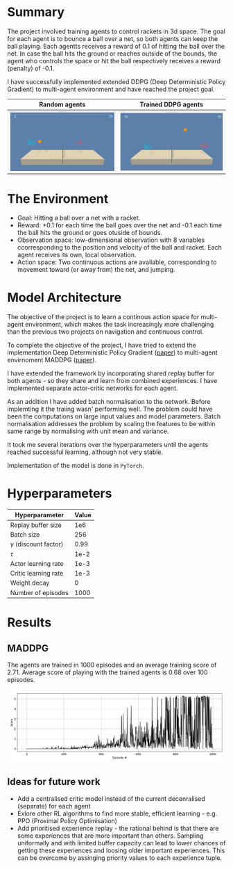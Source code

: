 

# Summary
The project involved training agents to control rackets in 3d space. The goal for each agent is to bounce a ball over a net, so both agents can keep the ball playing. Each agentts receives a reward of 0.1 of hitting the ball over the net. In case the ball hits the ground or reaches outside of the bounds, the agent who controls the space or hit the ball respectively receives a reward (penalty) of -0.1.

I have successfully implemented extended DDPG (Deep Deterministic Policy Gradient) to multi-agent environment and have reached the project goal.

|Random agents|Trained DDPG agents|
|------------|-------------|
|![Random Agent](gifs/random_agents.gif)|![Trained Agent](gifs/trained_agents.gif)|

# The Environment
* Goal: Hitting a ball over a net with a racket.
* Reward: +0.1 for each time the ball goes over the net and -0.1 each time the ball hits the ground or goes otuside of bounds.
* Observation space: low-dimensional observation with 8 variables ccorresponding to the position and velocity of the ball and racket. Each agent receives its own, local observation.
* Action space: Two continuous actions are available, corresponding to movement toward (or away from) the net, and jumping.

# Model Architecture
The objective of the project is to learn a continous action space for multi-agent environment, which makes the task increasingly more challenging than the previous two projects on navigation and continuous control.

To complete the objective of the project, I have tried to extend the implementation Deep Deterministic Policy Gradient ([paper](https://arxiv.org/pdf/1509.02971.pdf)) to multi-agent envirnoment MADDPG ([paper](https://papers.nips.cc/paper/7217-multi-agent-actor-critic-for-mixed-cooperative-competitive-environments.pdf)).

I have extended the framework by incorporating shared replay buffer for both agents - so they share and learn from combined experiences. I have implemented separate actor-critic networks for each agent.

As an addition I have added batch normalisation to the network. Before implemting it the traiing wasn' performing well. The problem could have been the computations on large input values and model parameters. Batch normalisation addresses the problem by scaling the features to be within same range by normalising with unit mean and variance.

It took me several iterations over the hyperparameters until the agents reached successful learning, although not very stable.

Implementation of the model is done in `PyTorch`.

# Hyperparameters

| Hyperparameter                      | Value |
| ----------------------------------- | ----- |
| Replay buffer size                  | 1e6   |
| Batch size                          | 256   |
| $\gamma$ (discount factor)          | 0.99  |
| $\tau$                              | 1e-2  |
| Actor learning rate                 | 1e-3  |
| Critic learning rate                | 1e-3  |
| Weight decay                        | 0     |
| Number of episodes                  | 1000  |

# Results

## MADDPG
The agents are trained in 1000 episodes and an average training score of 2.71. Average score of playing with the trained agents is 0.68 over 100 episodes.

![MADDPG Results](training_scores.jpg)

## Ideas for future work
- Add a centralised critic model instead of the current decenralised (separate) for each agent
- Exlore other RL algorithms to find more stable, efficient learning - e.g. PPO (Proximal Policy Optimisation)
- Add prioritised experience replay - the rational behind is that there are some experiences that are more important than others. Sampling uniformally and with limited buffer capacity can lead to lower chances of getting these experiences and loosing older important experiences. This can be overcome by assinging priority values to each experience tuple.
